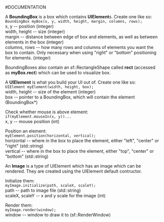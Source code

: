 #DOCUMENTATION


A **BoundingBox** is a box which contains **UIElement**s. Create one like so:\
`BoundingBox myBox(x, y, width, height, margin, columns, rows);`\
x, y -- position (integer)\
width, height -- size (integer)\
margin -- distance between edge of box and elements, as well as between elements in the box (integer)\
columns, rows -- how many rows and columns of elements you want the box to contain. Only necessary when using "right" or "bottom" positioning for elements. (integer)

BoundingBoxes also contain an sf::RectangleShape called **rect** (accessed as **myBox.rect**) which can be used to visualize box.


A **UIElement** is what you build your UI out of. Create one like so:\
`UIElement myElement(width, height, box);`\
width, height -- size of the element (integer)\
box -- pointer to a BoundingBox, which will contain the element (BoundingBox*)

Check whether mouse is above element:\
`if(myElement.mouseIn(x, y))...`\
x, y -- mouse position (int)

Position an element:\
`myElement.position(horizontal, vertical);`\
horizontal -- where in the box to place the element, either "left", "center" or "right" (std::string)\
vertical -- where in the box to place the element, either "top", "center" or "bottom" (std::string)


An **Image** is a type of UIElement which has an image which can be rendered. They are created using the UIElement default contructor.

Initialize them:\
`myImage.initialize(path, scaleX, scaleY);`\
path -- path to image file (std::string)\
scaleX, scaleY -- x and y scale for the image (int)

Render them:\
`myImage.render(window);`\
window -- window to draw it to (sf::RenderWindow)
